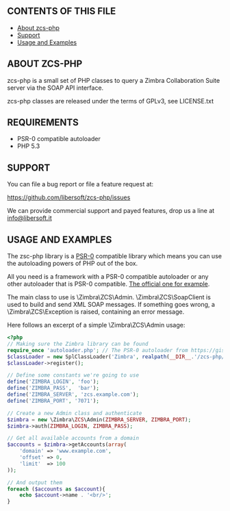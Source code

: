 CONTENTS OF THIS FILE
---------------------

 * [About zcs-php](#about-zcs-php)
 * [Support](#support)
 * [Usage and Examples](#usage-and-examples)

ABOUT ZCS-PHP
---------------

zcs-php is a small set of PHP classes to query a Zimbra Collaboration Suite server via the SOAP API interface.

zcs-php classes are released under the terms of GPLv3, see LICENSE.txt

REQUIREMENTS
------------

- PSR-0 compatible autoloader
- PHP 5.3


SUPPORT
-------

You can file a bug report or file a feature request at:

https://github.com/libersoft/zcs-php/issues

We can provide commercial support and payed features, drop us a line at info@libersoft.it

USAGE AND EXAMPLES
------------------

The zsc-php library is a [PSR-0](https://github.com/php-fig/fig-standards/blob/master/accepted/PSR-0.md) compatible library which means you can use the autoloading powers of PHP out of the box.

All you need is a framework with a PSR-0 compatible autoloader or any other autoloader that is PSR-0 compatible. [The official one for example](https://gist.github.com/221634).

The main class to use is \Zimbra\ZCS\Admin. \Zimbra\ZCS\SoapClient is used to build and send XML SOAP messages. If something goes wrong, a \Zimbra\ZCS\Exception is raised, containing an error message.

Here follows an excerpt of a simple \Zimbra\ZCS\Admin usage:
```php
<?php
// Making sure the Zimbra library can be found
require_once 'autoloader.php'; // The PSR-0 autoloader from https://gist.github.com/221634
$classLoader = new SplClassLoader('Zimbra', realpath(__DIR__.'/zcs-php/src/')); // Point this to the src folder of the zcs-php repo
$classLoader->register();

// Define some constants we're going to use
define('ZIMBRA_LOGIN', 'foo');
define('ZIMBRA_PASS',  'bar');
define('ZIMBRA_SERVER', 'zcs.example.com');
define('ZIMBRA_PORT', '7071');

// Create a new Admin class and authenticate
$zimbra = new \Zimbra\ZCS\Admin(ZIMBRA_SERVER, ZIMBRA_PORT);
$zimbra->auth(ZIMBRA_LOGIN, ZIMBRA_PASS);

// Get all available accounts from a domain
$accounts = $zimbra->getAccounts(array(
    'domain' => 'www.example.com',
    'offset' => 0,
    'limit'  => 100
));

// And output them
foreach ($accounts as $account){
    echo $account->name . '<br/>';
}
```
